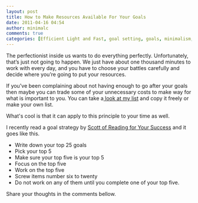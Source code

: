 ```yaml
---
layout: post
title: How to Make Resources Available For Your Goals
date: 2011-04-16 04:54
author: minimalc
comments: true
categories: [Efficient Light and Fast, goal setting, goals, minimalism, paretho pronciple]
---
```

The perfectionist inside us wants to do everything perfectly. Unfortunately, that’s just not going to happen. We just have about one thousand minutes to work with every day, and you have to choose your battles carefully and decide where you’re going to put your resources.

If you've been complaining about not having enough to go after your goals then maybe you can trade some of your unnecessary costs to make way for what is important to you. You can take a<a href="http://minimalchanges.com/minimal-changes-that-grows-savings/"> look at my list</a> and copy it freely or make your own list.

What's cool is that it can apply to this principle to your time as well.

I recently read a goal strategy by <a href="http://www.readingforyoursuccess.com/">Scott of Reading for Your Success</a> and it goes like this.
<ul>
	<li>Write down your top 25 goals</li>
	<li>Pick your top 5</li>
	<li>Make sure your top five is your top 5</li>
	<li>Focus on the top five</li>
	<li>Work on the top five</li>
	<li>Screw items number six to twenty</li>
	<li>Do not work on any of them until you complete one of your top five.</li>
</ul>
Share your thoughts in the comments bellow.

&nbsp;
